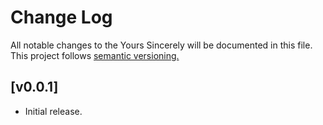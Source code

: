 # Change Log

All notable changes to the Yours Sincerely will be documented in this file.
This project follows [semantic versioning.](https://semver.org/)

## [v0.0.1]

- Initial release.